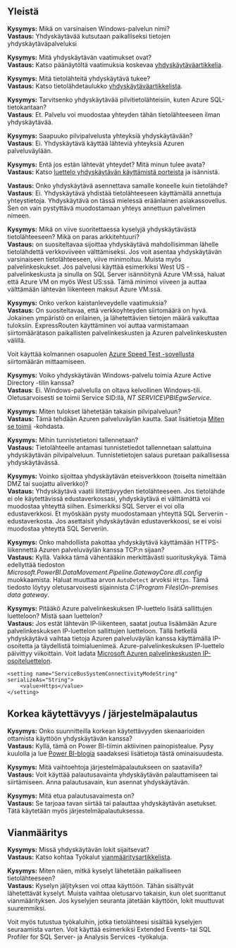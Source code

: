## <a name="general"></a>Yleistä
**Kysymys:** Mikä on varsinaisen Windows-palvelun nimi?  
**Vastaus:** Yhdyskäytävää kutsutaan paikalliseksi tietojen yhdyskäytäväpalveluksi

**Kysymys:** Mitä yhdyskäytävän vaatimukset ovat?  
**Vastaus:** Katso päänäytöltä vaatimuksia koskevaa [yhdyskäytäväartikkelia](../service-gateway-onprem.md).

**Kysymys:** Mitä tietolähteitä yhdyskäytävä tukee?  
**Vastaus:** Katso tietolähdetaulukko [yhdyskäytäväartikkelista](../service-gateway-onprem.md).

**Kysymys:** Tarvitsenko yhdyskäytävää pilvitietolähteisiin, kuten Azure SQL-tietokantaan?  
**Vastaus**: Et. Palvelu voi muodostaa yhteyden tähän tietolähteeseen ilman yhdyskäytävää.

**Kysymys:** Saapuuko pilvipalvelusta yhteyksiä yhdyskäytävään?  
**Vastaus**: Ei. Yhdyskäytävä käyttää lähteviä yhteyksiä Azuren palveluväylään.

**Kysymys:** Entä jos estän lähtevät yhteydet? Mitä minun tulee avata?  
**Vastaus:** Katso [luettelo yhdyskäytävän käyttämistä porteista](../service-gateway-onprem.md#ports) ja isännistä.

**Vastaus:** Onko yhdyskäytävä asennettava samalle koneelle kuin tietolähde?  
**Vastaus**: Ei. Yhdyskäytävä yhdistää tietolähteeseen käyttämällä annettuja yhteystietoja. Yhdyskäytävä on tässä mielessä eräänlainen asiakassovellus. Sen on vain pystyttävä muodostamaan yhteys annettuun palvelimen nimeen.

**Kysymys:** Mikä on viive suoritettaessa kyselyjä yhdyskäytävästä tietolähteeseen? Mikä on paras arkkitehtuuri?  
**Vastaus:** on suositeltavaa sijoittaa yhdyskäytävä mahdollisimman lähelle tietolähdettä verkkoviiveen välttämiseksi. Jos voit asentaa yhdyskäytävän varsinaiseen tietolähteeseen, viive minimoituu. Muista myös palvelinkeskukset. Jos palvelusi käyttää esimerkiksi West US -palvelinkeskusta ja sinulla on SQL Server isännöitynä Azure VM:ssä, haluat että Azure VM on myös West US:ssä. Tämä minimoi viiveen ja auttaa välttämään lähtevän liikenteen maksut Azure VM:ssä.

**Kysymys:** Onko verkon kaistanleveydelle vaatimuksia?  
**Vastaus:** On suositeltavaa, että verkkoyhteyden siirtomäärä on hyvä. Jokainen ympäristö on erilainen, ja lähetettävien tietojen määrä vaikuttaa tuloksiin. ExpressRouten käyttäminen voi auttaa varmistamaan siirtomäärätason paikallisten palvelinkeskusten ja Azuren palvelinkeskusten välillä.

Voit käyttää kolmannen osapuolen [Azure Speed Test -sovellusta](http://azurespeedtest.azurewebsites.net/) siirtomäärän mittaamiseen.

**Kysymys:** Voiko yhdyskäytävän Windows-palvelu toimia Azure Active Directory -tilin kanssa?  
**Vastaus**: Ei. Windows-palvelulla on oltava kelvollinen Windows-tili. Oletusarvoisesti se toimii Service SID:llä, *NT SERVICE\PBIEgwService*.

**Kysymys:** Miten tulokset lähetetään takaisin pilvipalveluun?  
**Vastaus:** Tämä tehdään Azuren palveluväylän kautta. Saat lisätietoja [Miten se toimii](../service-gateway-onprem.md#how-the-gateway-works) -kohdasta.

**Kysymys:** Mihin tunnistetietoni tallennetaan?  
**Vastaus:** Tietolähteelle antamasi tunnistetiedot tallennetaan salattuina yhdyskäytävän pilvipalveluun. Tunnistetietojen salaus puretaan paikallisessa yhdyskäytävässä.

**Kysymys:** Voinko sijoittaa yhdyskäytävän eteisverkkoon (toiselta nimeltään DMZ tai suojattu aliverkko)?  
**Vastaus:** Yhdyskäytävä vaatii liitettävyyden tietolähteeseen. Jos tietolähde ei ole käytettävissä edustaverkossasi, yhdyskäytävä ei välttämättä voi muodostaa yhteyttä siihen. Esimerkiksi SQL Server ei voi olla edustaverkkosi. Et myöskään pysty muodostamaan yhteyttä SQL Serveriin -edustaverkosta. Jos asettaisit yhdyskäytävän edustaverkkoosi, se ei voisi muodostaa yhteyttä SQL Serveriin.

**Kysymys:** Onko mahdollista pakottaa yhdyskäytävä käyttämään HTTPS-liikennettä Azuren palveluväylän kanssa TCP:n sijaan?  
**Vastaus:** Kyllä. Vaikka tämä vähentääkin merkittävästi suorituskykyä. Tämä edellyttää tiedoston *Microsoft.PowerBI.DataMovement.Pipeline.GatewayCore.dll.config* muokkaamista. Haluat muuttaa arvon `AutoDetect` arvoksi `Https`. Tämä tiedosto löytyy oletusarvoisesti sijainnista *C:\Program Files\On-premises data gateway*.

**Kysymys:** Pitääkö Azure palvelinkeskuksen IP-luettelo lisätä sallittujen luetteloon? Mistä saan luettelon?  
**Vastaus:** Jos estät lähtevän IP-liikenteen, saatat joutua lisäämään Azure palvelinkeskuksen IP-luettelon sallittujen luetteloon. Tällä hetkellä yhdyskäytävä vaihtaa tietoja Azuren palveluväylän kanssa käyttämällä IP-osoitetta ja täydellistä toimialuenimeä. Azure-palvelinkeskuksen IP-luettelo päivittyy viikoittain. Voit ladata [Microsoft Azuren palvelinkeskusten IP-osoiteluettelon](https://www.microsoft.com/download/details.aspx?id=41653).

```
<setting name="ServiceBusSystemConnectivityModeString" serializeAs="String">
    <value>Https</value>
</setting>
```

## <a name="high-availabilitydisaster-recovery"></a>Korkea käytettävyys / järjestelmäpalautus
**Kysymys:** Onko suunnitteilla korkean käytettävyyden skenaarioiden ottamista käyttöön yhdyskäytävän kanssa?  
**Vastaus:** Kyllä, tämä on Power BI-tiimin aktiivinen painopistealue. Pysy kuulolla ja lue [Power BI-blogia](https://powerbi.microsoft.com/blog/) saadaksesi lisätietoja tästä ominaisuudesta.

**Kysymys:** Mitä vaihtoehtoja järjestelmäpalautukseen on saatavilla?  
**Vastaus:** Voit käyttää palautusavainta yhdyskäytävän palauttamiseen tai siirtämiseen. Anna palautusavain, kun asennat yhdyskäytävän.

**Kysymys:** Mitä etua palautusavaimesta on?  
**Vastaus:** Se tarjoaa tavan siirtää tai palauttaa yhdyskäytävän asetukset. Tätä käytetään myös järjestelmäpalautuksessa.

## <a name="troubleshooting"></a>Vianmääritys
**Kysymys:** Missä yhdyskäytävän lokit sijaitsevat?  
**Vastaus:** Katso kohtaa Työkalut [vianmääritysartikkelista](../service-gateway-onprem-tshoot.md#tools-for-troubleshooting).

**Kysymys:** Miten näen, mitkä kyselyt lähetetään paikalliseen tietolähteeseen?  
**Vastaus:** Kyselyn jäljityksen voi ottaa käyttöön.  Tähän sisältyvät lähetettävät kyselyt. Muista vaihtaa oletusarvo takaisin, kun olet suorittanut vianmäärityksen. Jos kyselyjen seuranta jätetään käyttöön, lokit muuttuvat suuremmiksi.

Voit myös tutustua työkaluihin, jotka tietolähteesi sisältää kyselyjen seuraamista varten. Voit käyttää esimerkiksi Extended Events- tai SQL Profiler for SQL Server- ja Analysis Services -työkaluja.

